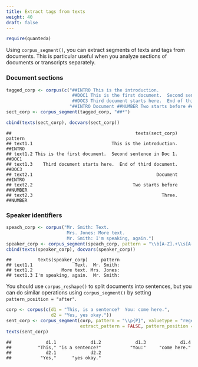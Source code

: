 ```yaml
---
title: Extract tags from texts
weight: 40
draft: false
---
```



```r
require(quanteda)
```

Using `corpus_segment()`, you can extract segments of texts and tags from documents. This is particular useful when you analyze sections of documents or transcripts separately.

### Document sections


```r
tagged_corp <- corpus(c("##INTRO This is the introduction.
                         ##DOC1 This is the first document.  Second sentence in Doc 1.
                         ##DOC3 Third document starts here.  End of third document.",
                        "##INTRO Document ##NUMBER Two starts before ##NUMBER Three."))
sect_corp <- corpus_segment(tagged_corp, "##*")

cbind(texts(sect_corp), docvars(sect_corp))
```

```
##                                               texts(sect_corp)  pattern
## text1.1                              This is the introduction.  ##INTRO
## text1.2 This is the first document.  Second sentence in Doc 1.   ##DOC1
## text1.3    Third document starts here.  End of third document.   ##DOC3
## text2.1                                               Document  ##INTRO
## text2.2                                      Two starts before ##NUMBER
## text2.3                                                 Three. ##NUMBER
```

### Speaker identifiers


```r
speach_corp <- corpus("Mr. Smith: Text.
                       Mrs. Jones: More text.
                       Mr. Smith: I'm speaking, again.")
speaker_corp <- corpus_segment(speach_corp, pattern = "\\b[A-Z].+\\s[A-Z][a-z]+:", valuetype = "regex")
cbind(texts(speaker_corp), docvars(speaker_corp))
```

```
##          texts(speaker_corp)     pattern
## text1.1                Text.  Mr. Smith:
## text1.2           More text. Mrs. Jones:
## text1.3 I'm speaking, again.  Mr. Smith:
```

You should use `corpus_reshape()` to split documents into sentences, but you can do similar operations using `corpus_segment()` by setting `pattern_position = "after"`.


```r
corp <- corpus(c(d1 = "This, is a sentence?  You: come here.", 
                 d2 = "Yes, yes okay."))
sent_corp <- corpus_segment(corp, pattern = "\\p{P}", valuetype = "regex", 
                            extract_pattern = FALSE, pattern_position = "after")
texts(sent_corp)
```

```
##             d1.1             d1.2             d1.3             d1.4 
##          "This," "is a sentence?"           "You:"     "come here." 
##             d2.1             d2.2 
##           "Yes,"      "yes okay."
```

